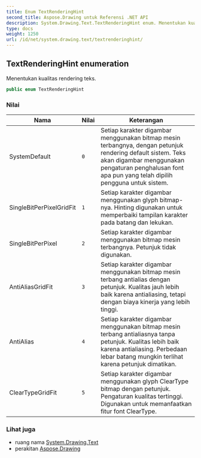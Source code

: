 ```yaml
---
title: Enum TextRenderingHint
second_title: Aspose.Drawing untuk Referensi .NET API
description: System.Drawing.Text.TextRenderingHint enum. Menentukan kualitas rendering teks.
type: docs
weight: 1250
url: /id/net/system.drawing.text/textrenderinghint/
---
```

## TextRenderingHint enumeration

Menentukan kualitas rendering teks.

```csharp
public enum TextRenderingHint
```

### Nilai

| Nama | Nilai | Keterangan |
| --- | --- | --- |
| SystemDefault | `0` | Setiap karakter digambar menggunakan bitmap mesin terbangnya, dengan petunjuk rendering default sistem. Teks akan digambar menggunakan pengaturan penghalusan font apa pun yang telah dipilih pengguna untuk sistem. |
| SingleBitPerPixelGridFit | `1` | Setiap karakter digambar menggunakan glyph bitmap-nya. Hinting digunakan untuk memperbaiki tampilan karakter pada batang dan lekukan. |
| SingleBitPerPixel | `2` | Setiap karakter digambar menggunakan bitmap mesin terbangnya. Petunjuk tidak digunakan. |
| AntiAliasGridFit | `3` | Setiap karakter digambar menggunakan bitmap mesin terbang antialias dengan petunjuk. Kualitas jauh lebih baik karena antialiasing, tetapi dengan biaya kinerja yang lebih tinggi. |
| AntiAlias | `4` | Setiap karakter digambar menggunakan bitmap mesin terbang antialiasnya tanpa petunjuk. Kualitas lebih baik karena antialiasing. Perbedaan lebar batang mungkin terlihat karena petunjuk dimatikan. |
| ClearTypeGridFit | `5` | Setiap karakter digambar menggunakan glyph ClearType bitmap dengan petunjuk. Pengaturan kualitas tertinggi. Digunakan untuk memanfaatkan fitur font ClearType. |

### Lihat juga

* ruang nama [System.Drawing.Text](../../system.drawing.text/)
* perakitan [Aspose.Drawing](../../)


